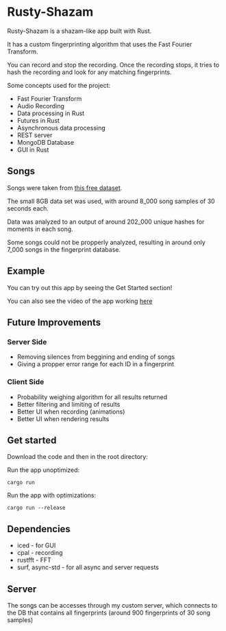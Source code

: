 # Rusty-Shazam

Rusty-Shazam is a shazam-like app built with Rust.

It has a custom fingerprinting algorithm that uses the Fast Fourier Transform.

You can record and stop the recording. Once the recording stops, it tries to hash the recording and look for any matching fingerprints.

Some concepts used for the project:

- Fast Fourier Transform
- Audio Recording
- Data processing in Rust
- Futures in Rust
- Asynchronous data processing
- REST server
- MongoDB Database
- GUI in Rust

## Songs

Songs were taken from [this free dataset](https://www.kaggle.com/imsparsh/fma-free-music-archive-small-medium).

The small 8GB data set was used, with around 8_000 song samples of 30 seconds each.

Data was analyzed to an output of around 202_000 unique hashes for moments in each song.

Some songs could not be propperly analyzed, resulting in around only 7_000 songs in the fingerprint database.

## Example

You can try out this app by seeing the Get Started section!

You can also see the video of the app working [here](./archive/showcase.mp4)

## Future Improvements

### Server Side

- Removing silences from beggining and ending of songs
- Giving a propper error range for each ID in a fingerprint

### Client Side

- Probability weighing algorithm for all results returned
- Better filtering and limiting of results
- Better UI when recording (animations)
- Better UI when rendering results

## Get started

Download the code and then in the root directory:

Run the app unoptimized:

```
cargo run
```

Run the app with optimizations:

```
cargo run --release
```

## Dependencies

- iced - for GUI
- cpal - recording
- rustfft - FFT
- surf, async-std - for all async and server requests

## Server

The songs can be accesses through my custom server, which connects to the DB that contains all fingerprints (around 900 fingerprints of 30 song samples)

